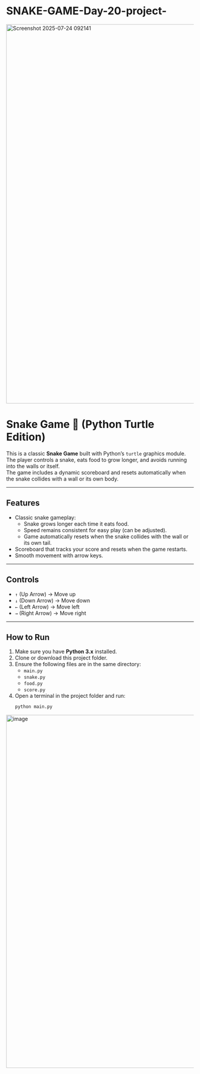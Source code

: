 # SNAKE-GAME-Day-20-project-

<img width="1919" height="1019" alt="Screenshot 2025-07-24 092141" src="https://github.com/user-attachments/assets/bb5b3ec1-a2d4-4dc9-8fab-6d87bad5f0b1" />


# Snake Game 🐍 (Python Turtle Edition)

This is a classic **Snake Game** built with Python’s `turtle` graphics module.  
The player controls a snake, eats food to grow longer, and avoids running into the walls or itself.  
The game includes a dynamic scoreboard and resets automatically when the snake collides with a wall or its own body.

---

## Features
- Classic snake gameplay:
  - Snake grows longer each time it eats food.
  - Speed remains consistent for easy play (can be adjusted).
  - Game automatically resets when the snake collides with the wall or its own tail.
- Scoreboard that tracks your score and resets when the game restarts.
- Smooth movement with arrow keys.

---

## Controls
- `↑` (Up Arrow) → Move up  
- `↓` (Down Arrow) → Move down  
- `←` (Left Arrow) → Move left  
- `→` (Right Arrow) → Move right

---

## How to Run

1. Make sure you have **Python 3.x** installed.
2. Clone or download this project folder.
3. Ensure the following files are in the same directory:
   - `main.py`  
   - `snake.py`  
   - `food.py`  
   - `score.py`
4. Open a terminal in the project folder and run:
   ```bash
   python main.py
<img width="1919" height="949" alt="image" src="https://github.com/user-attachments/assets/726f97ff-0e1b-4d8b-8f18-af02217a7bdf" />
